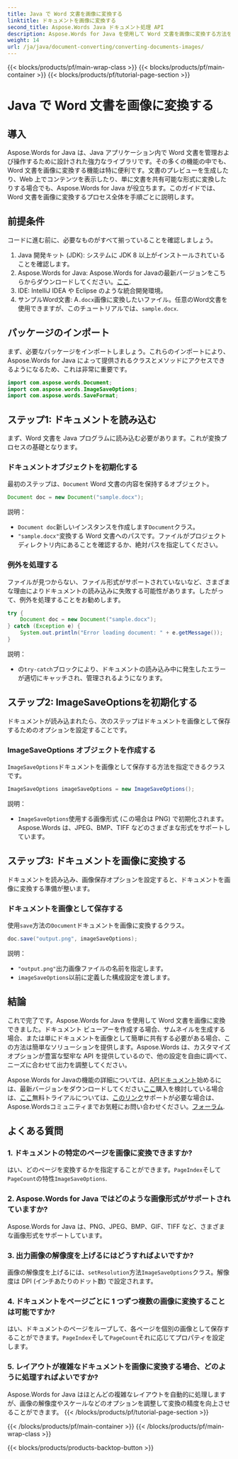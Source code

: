 ```yaml
---
title: Java で Word 文書を画像に変換する
linktitle: ドキュメントを画像に変換する
second_title: Aspose.Words Java ドキュメント処理 API
description: Aspose.Words for Java を使用して Word 文書を画像に変換する方法を学びます。コード例と FAQ を完備したステップバイステップ ガイドです。
weight: 14
url: /ja/java/document-converting/converting-documents-images/
---
```


{{< blocks/products/pf/main-wrap-class >}}
{{< blocks/products/pf/main-container >}}
{{< blocks/products/pf/tutorial-page-section >}}

# Java で Word 文書を画像に変換する


## 導入

Aspose.Words for Java は、Java アプリケーション内で Word 文書を管理および操作するために設計された強力なライブラリです。その多くの機能の中でも、Word 文書を画像に変換する機能は特に便利です。文書のプレビューを生成したり、Web 上でコンテンツを表示したり、単に文書を共有可能な形式に変換したりする場合でも、Aspose.Words for Java が役立ちます。このガイドでは、Word 文書を画像に変換するプロセス全体を手順ごとに説明します。

## 前提条件

コードに進む前に、必要なものがすべて揃っていることを確認しましょう。

1. Java 開発キット (JDK): システムに JDK 8 以上がインストールされていることを確認します。
2.  Aspose.Words for Java: Aspose.Words for Javaの最新バージョンをこちらからダウンロードしてください。[ここ](https://releases.aspose.com/words/java/).
3. IDE: IntelliJ IDEA や Eclipse のような統合開発環境。
4. サンプルWord文書: A`.docx`画像に変換したいファイル。任意のWord文書を使用できますが、このチュートリアルでは、`sample.docx`.

## パッケージのインポート

まず、必要なパッケージをインポートしましょう。これらのインポートにより、Aspose.Words for Java によって提供されるクラスとメソッドにアクセスできるようになるため、これは非常に重要です。

```java
import com.aspose.words.Document;
import com.aspose.words.ImageSaveOptions;
import com.aspose.words.SaveFormat;
```

## ステップ1: ドキュメントを読み込む

まず、Word 文書を Java プログラムに読み込む必要があります。これが変換プロセスの基礎となります。

### ドキュメントオブジェクトを初期化する

最初のステップは、`Document` Word 文書の内容を保持するオブジェクト。

```java
Document doc = new Document("sample.docx");
```

説明：
- `Document doc`新しいインスタンスを作成します`Document`クラス。
- `"sample.docx"`変換する Word 文書へのパスです。ファイルがプロジェクト ディレクトリ内にあることを確認するか、絶対パスを指定してください。

### 例外を処理する

ファイルが見つからない、ファイル形式がサポートされていないなど、さまざまな理由によりドキュメントの読み込みに失敗する可能性があります。したがって、例外を処理することをお勧めします。

```java
try {
    Document doc = new Document("sample.docx");
} catch (Exception e) {
    System.out.println("Error loading document: " + e.getMessage());
}
```

説明：
- の`try-catch`ブロックにより、ドキュメントの読み込み中に発生したエラーが適切にキャッチされ、管理されるようになります。

## ステップ2: ImageSaveOptionsを初期化する

ドキュメントが読み込まれたら、次のステップはドキュメントを画像として保存するためのオプションを設定することです。

### ImageSaveOptions オブジェクトを作成する

`ImageSaveOptions`ドキュメントを画像として保存する方法を指定できるクラスです。

```java
ImageSaveOptions imageSaveOptions = new ImageSaveOptions();
```

説明：
- `ImageSaveOptions`使用する画像形式 (この場合は PNG) で初期化されます。Aspose.Words は、JPEG、BMP、TIFF などのさまざまな形式をサポートしています。

## ステップ3: ドキュメントを画像に変換する

ドキュメントを読み込み、画像保存オプションを設定すると、ドキュメントを画像に変換する準備が整います。

### ドキュメントを画像として保存する

使用`save`方法の`Document`ドキュメントを画像に変換するクラス。

```java
doc.save("output.png", imageSaveOptions);
```

説明：
- `"output.png"`出力画像ファイルの名前を指定します。
- `imageSaveOptions`以前に定義した構成設定を渡します。

## 結論

これで完了です。Aspose.Words for Java を使用して Word 文書を画像に変換できました。ドキュメント ビューアーを作成する場合、サムネイルを生成する場合、または単にドキュメントを画像として簡単に共有する必要がある場合、この方法は簡単なソリューションを提供します。Aspose.Words は、カスタマイズ オプションが豊富な堅牢な API を提供しているので、他の設定を自由に調べて、ニーズに合わせて出力を調整してください。

 Aspose.Words for Javaの機能の詳細については、[APIドキュメント](https://reference.aspose.com/words/java/)始めるには、最新バージョンをダウンロードしてください[ここ](https://releases.aspose.com/words/java/)購入を検討している場合は、[ここ](https://purchase.aspose.com/buy)無料トライアルについては、[このリンク](https://releases.aspose.com/)サポートが必要な場合は、Aspose.Wordsコミュニティまでお気軽にお問い合わせください。[フォーラム](https://forum.aspose.com/c/words/8).
## よくある質問

### 1. ドキュメントの特定のページを画像に変換できますか?

はい、どのページを変換するかを指定することができます。`PageIndex`そして`PageCount`の特性`ImageSaveOptions`.

### 2. Aspose.Words for Java ではどのような画像形式がサポートされていますか?

Aspose.Words for Java は、PNG、JPEG、BMP、GIF、TIFF など、さまざまな画像形式をサポートしています。

### 3. 出力画像の解像度を上げるにはどうすればよいですか?

画像の解像度を上げるには、`setResolution`方法`ImageSaveOptions`クラス。解像度は DPI (インチあたりのドット数) で設定されます。

### 4. ドキュメントをページごとに 1 つずつ複数の画像に変換することは可能ですか?

はい、ドキュメントのページをループして、各ページを個別の画像として保存することができます。`PageIndex`そして`PageCount`それに応じてプロパティを設定します。

### 5. レイアウトが複雑なドキュメントを画像に変換する場合、どのように処理すればよいですか?

Aspose.Words for Java はほとんどの複雑なレイアウトを自動的に処理しますが、画像の解像度やスケールなどのオプションを調整して変換の精度を向上させることができます。
{{< /blocks/products/pf/tutorial-page-section >}}

{{< /blocks/products/pf/main-container >}}
{{< /blocks/products/pf/main-wrap-class >}}

{{< blocks/products/products-backtop-button >}}
